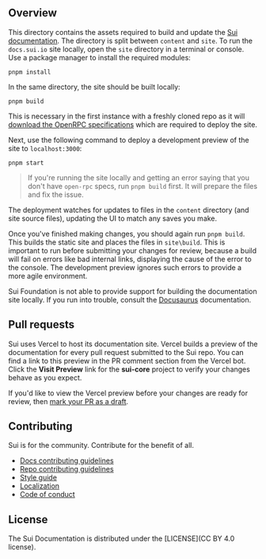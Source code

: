 ## Overview

This directory contains the assets required to build and update the [Sui documentation](https://docs.sui.io). The directory is split between `content` and `site`. To run the `docs.sui.io` site locally, open the `site` directory in a terminal or console. Use a package manager to install the required modules:

```shell
pnpm install
```

In the same directory, the site should be built locally:

```shell
pnpm build
```

This is necessary in the first instance with a freshly cloned repo as it will [download the OpenRPC specifications](/docs/site/src/utils/getopenrpcspecs.js) which are required to deploy the site.

Next, use the following command to deploy a development preview of the site to `localhost:3000`:

```shell
pnpm start
```

> If you're running the site locally and getting an error saying that you don't have `open-rpc` specs, run `pnpm build` first. It will prepare the files and fix the issue.

The deployment watches for updates to files in the `content` directory (and site source files), updating the UI to match any saves you make. 

Once you've finished making changes, you should again run `pnpm build`. This builds the static site and places the files in `site\build`. This is important to run before submitting your changes for review, because a build will fail on errors like bad internal links, displaying the cause of the error to the console. The development preview ignores such errors to provide a more agile environment.

Sui Foundation is not able to provide support for building the documentation site locally. If you run into trouble, consult the [Docusaurus](https://docusaurus.io/) documentation.

## Pull requests

Sui uses Vercel to host its documentation site. Vercel builds a preview of the documentation for every pull request submitted to the Sui repo. You can find a link to this preview in the PR comment section from the Vercel bot. Click the **Visit Preview** link for the **sui-core** project to verify your changes behave as you expect.

If you'd like to view the Vercel preview before your changes are ready for review, then [mark your PR as a draft](https://github.blog/2019-02-14-introducing-draft-pull-requests/).



## Contributing

Sui is for the community. Contribute for the benefit of all.

- [Docs contributing guidelines](https://docs.sui.io/references/contribute/contribution-process)
- [Repo contributing guidelines](https://docs.sui.io/contribute-to-sui-repos)
- [Style guide](https://docs.sui.io/style-guide)
- [Localization](https://docs.sui.io/localize-sui-docs)
- [Code of conduct](https://docs.sui.io/contribute/code-of-conduct)

## License

The Sui Documentation is distributed under the [LICENSE](CC BY 4.0 license).
